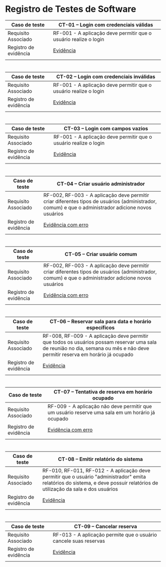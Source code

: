 # Registro de Testes de Software


| Caso de teste         | CT-01 – Login com credenciais válidas                            |
|-----------------------|------------------------------------------------------------------|
| Requisito Associado   | RF-001 - A aplicação deve permitir que o usuário realize o login |
| Registro de evidência | [Evidência](./evidencias/teste_de_software/ct_01_2.mp4)                                                                   |
|                       |                                                                  |

#

| Caso de teste         | CT-02 – Login com credenciais inválidas                          |
|-----------------------|------------------------------------------------------------------|
| Requisito Associado   | RF-001 - A aplicação deve permitir que o usuário realize o login |
| Registro de evidência | [Evidência](./evidencias/teste_de_software/ct_02_2.mp4)                                                                 |
|                       |                                                                  |

#

| Caso de teste         | CT-03 – Login com campos vazios                                  |
|-----------------------|------------------------------------------------------------------|
| Requisito Associado   | RF-001 - A aplicação deve permitir que o usuário realize o login |
| Registro de evidência | [Evidência](./evidencias/teste_de_software/ct_03_2.mp4)                                                                 |
|                       |                                                                  |

#

| Caso de teste         | CT-04 – Criar usuário administrador                              |
|-----------------------|------------------------------------------------------------------|
| Requisito Associado   | RF-002, RF-003 - A aplicação deve permitir criar diferentes tipos de usuários (administrador, comum) e que o administrador adicione novos usuários                       |
| Registro de evidência | [Evidência com erro](./evidencias/teste_de_software/ct_04_error_2.mp4)                                                                 |
|                       |                                                                  |

#

| Caso de teste         | CT-05 – Criar usuário comum                            |
|-----------------------|------------------------------------------------------------------|
| Requisito Associado   | RF-002, RF-003 - A aplicação deve permitir criar diferentes tipos de usuários (administrador, comum) e que o administrador adicione novos usuários                       |
| Registro de evidência | [Evidência com erro](./evidencias/teste_de_software/ct_05_error_2.mp4)                                                                 |
|                       |                                                                  |

#

| Caso de teste         | CT-06 – Reservar sala para data e horário específicos            |
|-----------------------|------------------------------------------------------------------|
| Requisito Associado   | RF-008, RF-009 - A aplicação deve permitir que todos os usuários possam reservar uma sala de reunião no dia, semana ou mês e não deve permitir reserva em horário já ocupado|
| Registro de evidência |  [Evidência](./evidencias/teste_de_software/ct_06.mp4)                                                                |
|                       |                                                                  |

#

| Caso de teste         | CT-07 – Tentativa de reserva em horário ocupado                  |
|-----------------------|------------------------------------------------------------------|
| Requisito Associado   | RF-009 - A aplicação não deve permitir que um usuário reserve uma sala em um horário já ocupado                                                                         |
| Registro de evidência | [Evidência com erro](./evidencias/teste_de_software/ct_07_error.mp4)                                                                 |
|                       |                                                                  |

#

| Caso de teste         | CT-08 – Emitir relatório do sistema                              |
|-----------------------|------------------------------------------------------------------|
| Requisito Associado   | RF-010, RF-011, RF-012 - A aplicação deve permitir que o usuário "administrador" emita relatórios do sistema, e deve possuir relatórios de utilização da sala e dos usuários|
| Registro de evidência | [Evidência](./evidencias/teste_de_software/ct_08.mp4)                                                                |
|                       |                                                                  |

#

| Caso de teste         | CT-09 – Cancelar reserva                                         |
|-----------------------|------------------------------------------------------------------|
| Requisito Associado   | RF-013 - A aplicação permite que o usuário cancele suas reservas |
| Registro de evidência | [Evidência](./evidencias/teste_de_software/ct_09.mp4)                                                               |
|                       |                                                                  |